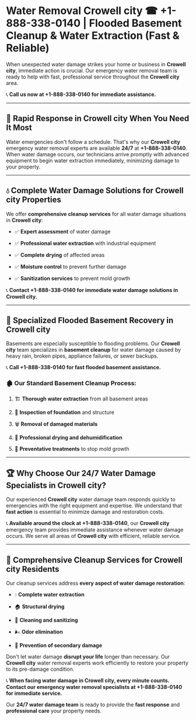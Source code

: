 # Water Removal Crowell city ☎ +1-888-338-0140 | Flooded Basement Cleanup & Water Extraction (Fast & Reliable)

When unexpected water damage strikes your home or business in **Crowell city**, immediate action is crucial. Our emergency water removal team is ready to help with fast, professional service throughout the **Crowell city** area. 

📞 **Call us now at +1-888-338-0140 for immediate assistance.**
---
## 🚀 Rapid Response in Crowell city When You Need It Most
Water emergencies don't follow a schedule. That's why our **Crowell city** emergency water removal experts are available **24/7** at **+1-888-338-0140**. When water damage occurs, our technicians arrive promptly with advanced equipment to begin water extraction immediately, minimizing damage to your property.
---
## 💧 Complete Water Damage Solutions for Crowell city Properties
We offer **comprehensive cleanup services** for all water damage situations in **Crowell city**:
- ✅ **Expert assessment** of water damage  
- ✅ **Professional water extraction** with industrial equipment  
- ✅ **Complete drying** of affected areas  
- ✅ **Moisture control** to prevent further damage  
- ✅ **Sanitization services** to prevent mold growth  
📞 **Contact +1-888-338-0140 for immediate water damage solutions in Crowell city.**
---
## 🌊 Specialized Flooded Basement Recovery in Crowell city
Basements are especially susceptible to flooding problems. Our **Crowell city** team specializes in **basement cleanup** for water damage caused by heavy rain, broken pipes, appliance failures, or sewer backups. 
📞 **Call +1-888-338-0140 for fast flooded basement assistance.**
### 🏚️ Our Standard Basement Cleanup Process:
1. 🏗️ **Thorough water extraction** from all basement areas  
2. 🔎 **Inspection of foundation** and structure  
3. 🗑️ **Removal of damaged materials**  
4. 💨 **Professional drying and dehumidification**  
5. 🚫 **Preventative treatments** to stop mold growth  
---
## 🏆 Why Choose Our 24/7 Water Damage Specialists in Crowell city?
Our experienced **Crowell city** water damage team responds quickly to emergencies with the right equipment and expertise. We understand that **fast action** is essential to minimize damage and restoration costs.
📞 **Available around the clock at +1-888-338-0140**, our **Crowell city** emergency team provides immediate assistance whenever water damage occurs. We serve all areas of **Crowell city** with efficient, reliable service.
---
## 🧹 Comprehensive Cleanup Services for Crowell city Residents
Our cleanup services address **every aspect of water damage restoration**:
- 💧 **Complete water extraction**  
- 🏠 **Structural drying**  
- 🧼 **Cleaning and sanitizing**  
- 🌬️ **Odor elimination**  
- 🚫 **Prevention of secondary damage**  
Don't let water damage **disrupt your life** longer than necessary. Our **Crowell city** water removal experts work efficiently to restore your property to its pre-damage condition.
📞 **When facing water damage in Crowell city, every minute counts. Contact our emergency water removal specialists at +1-888-338-0140 for immediate service.**
Our **24/7 water damage team** is ready to provide the **fast response** and **professional care** your property needs.
